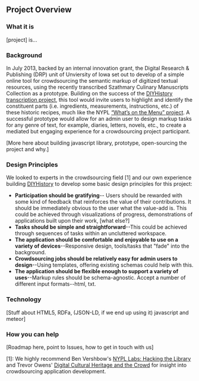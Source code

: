 ## Project Overview

### What it is
[project] is...  

### Background
In July 2013, backed by an internal innovation grant, the Digital Research & Publishing (DRP) unit of Unviersity of Iowa set out to develop of a simple online tool for crowdsourcing the semantic markup of digitized textual resources, using the recently transcribed Szathmary Culinary Manuscripts Collection as a prototype. Building on the success of the [DIYHistory transcription project](http://diyhistory.lib.uiowa.edu/), this tool would invite users to highlight and identify the constituent parts (i.e. ingredients, measurements, instructions, etc.) of these historic recipes, much like the NYPL [“What’s on the Menu” project](http://menus.nypl.org/). A successful prototype would allow for an admin user to design markup tasks for any genre of text, for example, diaries, letters, novels, etc., to create a mediated but engaging experience for a crowdsourcing project participant.  

[More here about building javascript library, prototype, open-sourcing the project and why.]  

### Design Principles
We looked to experts in the crowdsourcing field [1] and our own experience building [DIYHistory](http://diyhistory.lib.uiowa.edu/) to develop some basic design principles for this project:
* **Participation should be gratifying**-- Users should be rewarded with some kind of feedback that reinforces the value of their contributions. It should be immediately obvious to the user what the value-add is. This could be achieved through visualizations of progress, demonstrations of applications built upon their work, [what else?]
* **Tasks should be simple and straightforward**--This could be achieved through sequences of tasks within an uncluttered workspace.
* **The application should be comfortable and enjoyable to use on a variety of devices**--Responsive design, tools/tasks that "fade" into the background.
* **Crowdsourcing jobs should be relatively easy for admin users to design**--Using templates, offering existing schemas could help with this.
* **The application should be flexible enough to support a variety of uses**--Markup rules should be schema-agnostic. Accept a number of different input formats--html, txt. 

### Technology
[Stuff about HTML5, RDFa, (JSON-LD, if we end up using it) javascript and meteor]  

### How you can help
[Roadmap here, point to Issues, how to get in touch with us]  



[1]: We highly recommend Ben Vershbow's [NYPL Labs: Hacking the Library](http://www.nypl.org/sites/default/files/nypl-labs-hacking-the-library-vershbow-jla_0.pdf) and Trevor Owens' [Digital Cultural Heritage and the Crowd](http://onlinelibrary.wiley.com/doi/10.1111/cura.12012/full) for insight into crowdsourcing application development.  
